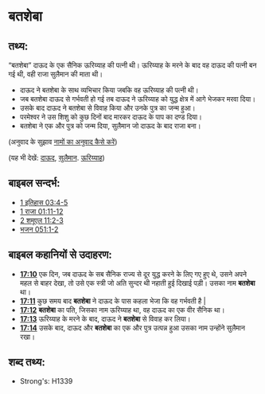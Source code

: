 # बतशेबा #

## तथ्य: ##

“बतशेबा” दाऊद के एक सैनिक ऊरिय्याह की पत्नी थी। ऊरिय्याह के मरने के बाद वह दाऊद की पत्नी बन गई थी, वही राजा सुलैमान की माता थी।

* दाऊद ने बतशेबा के साथ व्यभिचार किया जबकि वह ऊरिय्याह की पत्नी थी।
* जब बतशेबा दाऊद से गर्भवती हो गई तब दाऊद ने ऊरिय्याह को युद्ध क्षेत्र में आगे भेजकर मरवा दिया।
* उसके बाद दाऊद ने बतशेबा से विवाह किया और उनके पुत्र का जन्म हुआ। 
* परमेश्वर ने उस शिशु को कुछ दिनों बाद मारकर दाऊद के पाप का दण्ड दिया।
* बतशेबा ने एक और पुत्र को जन्म दिया, सुलैमान जो दाऊद के बाद राजा बना।

(अनुवाद के सुझाव [नामों का अनुवाद कैसे करें](rc://hi/ta/man/translate/translate-names))

(यह भी देखें: [दाऊद](../names/david.md), [सुलैमान](../names/solomon.md). [ऊरिय्याह](../names/uriah.md))

## बाइबल सन्दर्भ: ##

* [1 इतिहास 03:4-5](rc://hi/tn/help/1ch/03/04)
* [1 राजा 01:11-12](rc://hi/tn/help/1ki/01/11)
* [2 शमूएल 11:2-3](rc://hi/tn/help/2sa/11/02)
* [भजन 051:1-2](rc://hi/tn/help/psa/051/001)

## बाइबल कहानियों से उदाहरण: ##

* __[17:10](rc://hi/tn/help/obs/17/10)__ एक दिन, जब दाऊद के सब सैनिक राज्य से दूर युद्ध करने के लिए गए हुए थे, उसने अपने महल से बाहर देखा, तो उसे एक स्त्री जो अति सुन्दर थी नहाती हुई दिखाई पड़ी। उसका नाम __बतशेबा__ था।
* __[17:11](rc://hi/tn/help/obs/17/11)__ कुछ समय बाद __बतशेबा__ ने दाऊद के पास कहला भेजा कि वह गर्भवती है |
* __[17:12](rc://hi/tn/help/obs/17/12)__ __बतशेबा__ का पति, जिसका नाम ऊरिय्याह था, वह दाऊद का एक वीर सैनिक था।
* __[17:13](rc://hi/tn/help/obs/17/13)__ ऊरिय्याह के मरने के बाद, दाऊद ने __बतशेबा__ से विवाह कर लिया।
* __[17:14](rc://hi/tn/help/obs/17/14)__ उसके बाद, दाऊद और __बतशेबा__ का एक और पुत्र उत्पन्न हुआ उसका नाम उन्होंने सुलैमान रखा।

## शब्द तथ्य: ##

* Strong's: H1339
